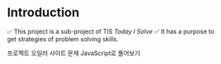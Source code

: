 # Introduction
:white_check_mark: This project is a sub-project of TIS *Today I Solve*
:white_check_mark: It has a purpose to get strategies of problem solving skills.

프로젝트 오일러 사이트 문제 JavaScript로 풀어보기
